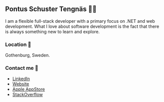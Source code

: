 ## Pontus Schuster Tengnäs 👨‍💻

I am a flexible full-stack developer with a primary focus on .NET and web development. 
What I love about software development is the fact that there is always something new to learn and explore.

### Location 📍
Gothenburg, Sweden.

### Contact me 💬
* [LinkedIn](https://www.linkedin.com/in/pontus-nilsson-tengn%C3%A4s/)
* [Website](https://www.schustertengnas.com/)
* [Apple AppStore](https://itunes.apple.com/se/developer/pontus-nilsson-tengnas/id1356267707)
* [StackOverflow](https://stackoverflow.com/users/8639272/pontusnt)
